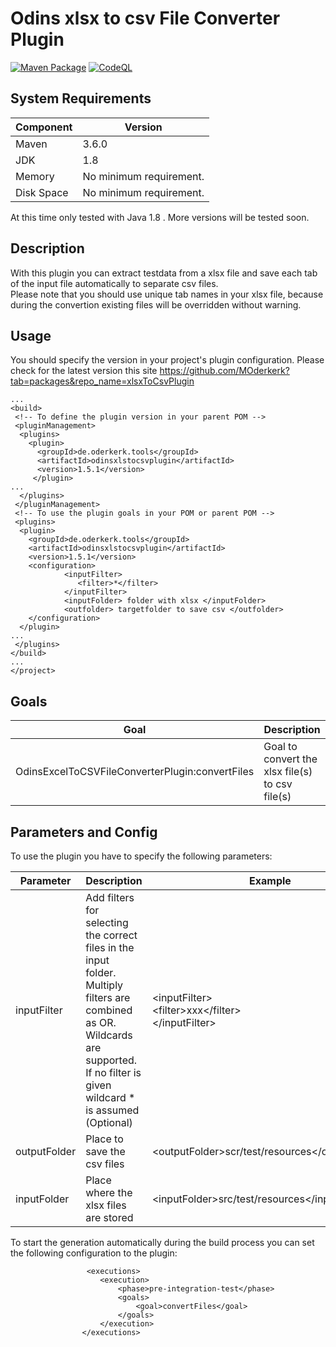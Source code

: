 # Odins xlsx to csv File Converter Plugin
[![Maven Package](https://github.com/MOderkerk/xlsxToCsvPlugin/actions/workflows/maven-publish.yml/badge.svg)](https://github.com/MOderkerk/xlsxToCsvPlugin/actions/workflows/maven-publish.yml)
[![CodeQL](https://github.com/MOderkerk/xlsxToCsvPlugin/actions/workflows/codeanalysis.yml/badge.svg)](https://github.com/MOderkerk/xlsxToCsvPlugin/actions/workflows/codeanalysis.yml)
## System Requirements

Component | Version
-------|---------
Maven |	3.6.0
JDK	| 1.8
Memory	| No minimum requirement.
Disk Space |	No minimum requirement.

At this time only tested with Java 1.8 . More versions will be tested soon.
## Description
With this plugin you can extract testdata from a xlsx file and save each tab of the input file automatically
to separate csv files.
<br>Please note that you should use unique tab names in your xlsx file, because during the convertion existing files will be overridden without warning.
## Usage
You should specify the version in your project's plugin configuration. Please check for the latest version this site
https://github.com/MOderkerk?tab=packages&repo_name=xlsxToCsvPlugin
```<project>
...
<build>
 <!-- To define the plugin version in your parent POM -->
 <pluginManagement>
  <plugins>
    <plugin>
      <groupId>de.oderkerk.tools</groupId>
      <artifactId>odinsxlstocsvplugin</artifactId>
      <version>1.5.1</version>
     </plugin>
...
  </plugins>
 </pluginManagement>
 <!-- To use the plugin goals in your POM or parent POM -->
 <plugins>
  <plugin>
    <groupId>de.oderkerk.tools</groupId>
    <artifactId>odinsxlstocsvplugin</artifactId>
    <version>1.5.1</version>
    <configuration>
            <inputFilter>
               <filter>*</filter>
            </inputFilter>
            <inputFolder> folder with xlsx </inputFolder>
            <outfolder> targetfolder to save csv </outfolder>
    </configuration>
  </plugin>
...
 </plugins>
</build>
...
</project>
``` 
## Goals

Goal | Description
-----| ----------
OdinsExcelToCSVFileConverterPlugin:convertFiles | Goal to convert the xlsx file(s) to csv file(s)

## Parameters and Config

To use the plugin you have to specify the following parameters:

Parameter | Description | Example
----------|-------------|--------
inputFilter | Add filters for selecting the correct files in the input folder. Multiply filters are combined as OR. Wildcards are supported. If no filter is given wildcard * is assumed (Optional)| \<inputFilter><br> \<filter>xxx\</filter> <br>\</inputFilter>
outputFolder | Place to save the csv files | \<outputFolder>scr/test/resources\</outputFolder>
inputFolder | Place where the xlsx files are stored | \<inputFolder>src/test/resources\</inputFolder>

    
To start the generation automatically during the build process
you can set the following configuration to the plugin:

```
                 <executions>
                    <execution>
                        <phase>pre-integration-test</phase>
                        <goals>
                            <goal>convertFiles</goal>
                        </goals>
                    </execution>
                </executions>
                
```







